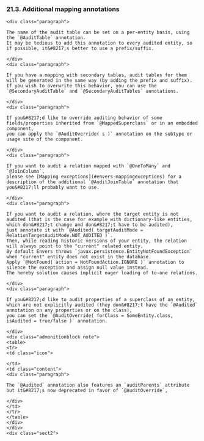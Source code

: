  ### 21.3. Additional mapping annotations

    <div class="paragraph">

    The name of the audit table can be set on a per-entity basis, using the `@AuditTable` annotation.
    It may be tedious to add this annotation to every audited entity, so if possible, it&#8217;s better to use a prefix/suffix.

    </div>
    <div class="paragraph">

    If you have a mapping with secondary tables, audit tables for them will be generated in the same way (by adding the prefix and suffix).
    If you wish to overwrite this behavior, you can use the `@SecondaryAuditTable` and `@SecondaryAuditTables` annotations.

    </div>
    <div class="paragraph">

    If you&#8217;d like to override auditing behavior of some fields/properties inherited from `@MappedSuperclass` or in an embedded component,
    you can apply the `@AuditOverride( s )` annotation on the subtype or usage site of the component.

    </div>
    <div class="paragraph">

    If you want to audit a relation mapped with `@OneToMany` and `@JoinColumn`,
    please see [Mapping exceptions](#envers-mappingexceptions) for a description of the additional `@AuditJoinTable` annotation that you&#8217;ll probably want to use.

    </div>
    <div class="paragraph">

    If you want to audit a relation, where the target entity is not audited (that is the case for example with dictionary-like entities, which don&#8217;t change and don&#8217;t have to be audited),
    just annotate it with `@Audited( targetAuditMode = RelationTargetAuditMode.NOT_AUDITED )`.
    Then, while reading historic versions of your entity, the relation will always point to the "current" related entity.
    By default Envers throws `javax.persistence.EntityNotFoundException` when "current" entity does not exist in the database.
    Apply `@NotFound( action = NotFoundAction.IGNORE )` annotation to silence the exception and assign null value instead.
    The hereby solution causes implicit eager loading of to-one relations.

    </div>
    <div class="paragraph">

    If you&#8217;d like to audit properties of a superclass of an entity, which are not explicitly audited (they don&#8217;t have the `@Audited` annotation on any properties or on the class),
    you can set the `@AuditOverride( forClass = SomeEntity.class, isAudited = true/false )` annotation.

    </div>
    <div class="admonitionblock note">
    <table>
    <tr>
    <td class="icon">

    </td>
    <td class="content">
    <div class="paragraph">

    The `@Audited` annotation also features an `auditParents` attribute but it&#8217;s now deprecated in favor of `@AuditOverride`,

    </div>
    </td>
    </tr>
    </table>
    </div>
    </div>
    <div class="sect2">